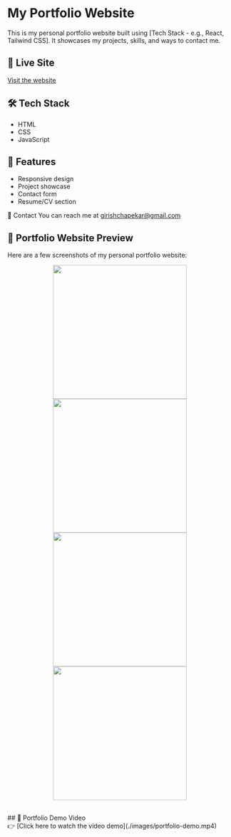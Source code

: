 # My Portfolio Website

This is my personal portfolio website built using [Tech Stack - e.g., React, Tailwind CSS]. It showcases my projects, skills, and ways to contact me.

## 🔗 Live Site
[Visit the website](https://yourwebsiteurl.com)

## 🛠️ Tech Stack
- HTML
- CSS
- JavaScript

## 📂 Features
- Responsive design
- Project showcase
- Contact form
- Resume/CV section

📧 Contact
You can reach me at girishchapekar@gmail.com
<br>
## 📸 Portfolio Website Preview

Here are a few screenshots of my personal portfolio website:
<br>
<p align="center">
  <img src="./images/HomePage" width="300"/>
  <img src="./images/MyServices" width="300"/>
  <img src="./images/MyWork" width="300"/>
  <img src="./images/ContactMe" width="300"/>
</p>
<br>
## 🎥 Portfolio Demo Video
<br>
👉 [Click here to watch the video demo](./images/portfolio-demo.mp4)
